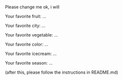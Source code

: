 

Please change me
ok, i will



Your favorite fruit: ...

Your favorite city: ...

Your favorite vegetable: ...

Your favorite color: ...

Your favorite icecream: ...

Your favorite season: ...


(after this, please follow the instructions in README.md)


